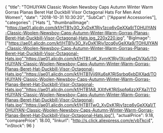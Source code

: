 {
	"title": "TOHUIYAN Classic Woolen Newsboy Caps Autumn Winter Warm Gorras Planas Beret Hat Duckbill Visor Octagonal Hats For Men And Women",
	"date": "2018-10-31 10:30:20",
	"SubCat": ["Apparel Accessories"],
	"categories": ["Hats "],
	"thumbnailImage": "https://ae01.alicdn.com/kf/HTB1y3O_XyDxK1Rjy1zcq6yGeXXa9/TOHUIYAN-Classic-Woolen-Newsboy-Caps-Autumn-Winter-Warm-Gorras-Planas-Beret-Hat-Duckbill-Visor-Octagonal-Hats.jpg_220x220.jpg",
	"BigImage": ["https://ae01.alicdn.com/kf/HTB1y3O_XyDxK1Rjy1zcq6yGeXXa9/TOHUIYAN-Classic-Woolen-Newsboy-Caps-Autumn-Winter-Warm-Gorras-Planas-Beret-Hat-Duckbill-Visor-Octagonal-Hats.jpg","https://ae01.alicdn.com/kf/HTB1.qK_XynrK1Rjy1Xcq6yeDVXa5/TOHUIYAN-Classic-Woolen-Newsboy-Caps-Autumn-Winter-Warm-Gorras-Planas-Beret-Hat-Duckbill-Visor-Octagonal-Hats.jpg","https://ae01.alicdn.com/kf/HTB1Vji9Xu6sK1RjSsrbq6xbDXXad/TOHUIYAN-Classic-Woolen-Newsboy-Caps-Autumn-Winter-Warm-Gorras-Planas-Beret-Hat-Duckbill-Visor-Octagonal-Hats.jpg","https://ae01.alicdn.com/kf/HTB1A8_XXtfvK1RjSspfq6zzXFXa7/TOHUIYAN-Classic-Woolen-Newsboy-Caps-Autumn-Winter-Warm-Gorras-Planas-Beret-Hat-Duckbill-Visor-Octagonal-Hats.jpg","https://ae01.alicdn.com/kf/HTB1TwO_XyDxK1Rjy1zcq6yGeXXa1/TOHUIYAN-Classic-Woolen-Newsboy-Caps-Autumn-Winter-Warm-Gorras-Planas-Beret-Hat-Duckbill-Visor-Octagonal-Hats.jpg"],
	"actualPrice": 9.18,
	"comparePrice": 18.00,
	"linkurl": "http://s.click.aliexpress.com/e/vbTkci4",
	"inStock": 96
}
